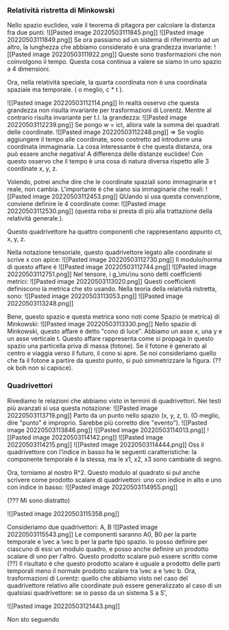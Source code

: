 ### Relatività ristretta di Minkowski
Nello spazio euclideo, vale il teorema di pitagora per calcolare la distanza fra due punti:
![[Pasted image 20220503111845.png]]
![[Pasted image 20220503111849.png]]
Se ora passiamo ad un sistema di riferimento ad un altro, la lunghezza che abbiamo considerato è una grandezza invariante:
![[Pasted image 20220503111922.png]]
Queste sono trasformazioni che non coinvolgono il tempo. 
Questa cosa continua a valere se siamo in uno spazio a 4 dimensioni.

Ora, nella relatività speciale, la quarta coordinata non è una coordinata spaziale ma temporale. ( o meglio, c * t ).

![[Pasted image 20220503112114.png]]
In realtà osservo che questa grandezza non risulta invariante per trasformazioni di Lorentz. Mentre al contrario risulta invariante per t.l. la grandezza:
![[Pasted image 20220503112239.png]]
Se pongo w = ict, allora vale la somma dei quadrati delle coordinate.
![[Pasted image 20220503112248.png]]
=> Se voglio aggiungere il tempo alle coordinate, sono costretto ad introdurre una coordinata immaginaria. La cosa interessante è che questa distanza, ora può essere anche negativa! A differenza delle distanze euclidee!
Con questo osservo che il tempo è una cosa di natura diversa rispetto alle 3 coordinate x, y, z.

Volendo, potrei anche dire che le coordinate spaziali sono immaginarie e t reale, non cambia. L'importante è che siano sia immaginarie che reali:
![[Pasted image 20220503112453.png]]
QUando si usa questa convenzione, conviene definire le 4 coordinate come:
![[Pasted image 20220503112530.png]]
(questa roba si presta di più alla trattazione della relatività generale.).

Questo quadrivettore ha quattro componenti che rappresentano appunto ct, x, y, z.

Nella notazione tensoriale, questo quadrivettore legato alle coordinate si scrive x con apice:
![[Pasted image 20220503112730.png]]
Il modulo/norma di questo affare è 
![[Pasted image 20220503112744.png]]
![[Pasted image 20220503112751.png]]
Nel tensore, i g_\mu\nu sono detti coefficienti metrici:
![[Pasted image 20220503113020.png]]
Questi coefficienti definiscono la metrica che sto usando. Nella teoria della relatività ristretta, sono:
![[Pasted image 20220503113053.png]]
![[Pasted image 20220503113248.png]]

Bene, questo spazio e questa metrica sono noti come Spazio (e metrica) di Minkowski:
![[Pasted image 20220503113330.png]]
Nello spazio di Minkowski, questo affare è detto "cono di luce".
Abbiamo un asse x, una y e un asse verticale t.
Questo affare rappresenta come si propaga in questo spazio una particella priva di massa (fotone). Se il fotone è generato al centro e viaggia verso il futuro, il cono si apre. Se noi consideriamo quello che fa il fotone a partire da questo punto, si può simmetrizzare la figura. (?? ok boh non si capisce).

### Quadrivettori
Rivediamo le relazioni che abbiamo visto in termini di quadrivettori.
Nei testi più avanzati si usa questa notazione:
![[Pasted image 20220503113719.png]]
Parto da un punto nello spazio (x, y, z, t).
(O meglio, dire "punto" è improprio. Sarebbe più corretto dire "evento").
![[Pasted image 20220503113846.png]]
![[Pasted image 20220503114013.png]]
![[Pasted image 20220503114142.png]]
![[Pasted image 20220503114215.png]]
![[Pasted image 20220503114444.png]]
Oss il quadrivettore con l'indice in basso ha le seguenti caratteristiche: la componente temporale è la stessa, ma le x1, x2, x3 sono cambiate di segno.

Ora, torniamo al nostro R^2. Questo modulo al quadrato si pul anche scrivere come prodotto scalare di quadrivettori: uno con indice in alto e uno con indice in basso:
![[Pasted image 20220503114955.png]]

(??? Mi sono distratto)

![[Pasted image 20220503115358.png]]

Consideriamo due quadrivettori: A, B
![[Pasted image 20220503115543.png]]
Le componenti saranno A0, B0 per la parte temporale e \vec a \vec b per la parte tipo spazio. Io posso definire per ciascuno di essi un modulo quadro, e posso anche definire un prodotto scalare di uno per l'altro. Questo prodotto scalare può essere scritto come (??)
Il risultato è che questo prodotto scalare è uguale a prodotto delle parti temporali meno il normale prodotto scalare tra \vec a e \vec b.
Ora, trasformazioni di Lorentz: quello che abbiamo visto nel caso del quadrivettore relativo alle coordinate può essere generalizzato al caso di un qualsiasi quadrivettore:
se io passo da un sistema S a S', 

![[Pasted image 20220503121443.png]]

Non sto seguendo
